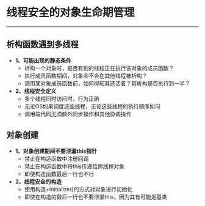 # **线程安全的对象生命期管理**
***

## **析构函数遇到多线程**
  * **1、可能出现的静态条件**
    - 析构一个对象时，是否有别的线程正在执行该对象的成员函数？
    - 执行成员函数期间，对象会不会在其他线程被析构？
    - 调用某对象成员函数前，如何得知其还活着？其析构是否执行到一半？
  * **2、线程安全定义**
    - 多个线程同时访问时，行为正确
    - 无论OS如果调度这些线程，无论这些线程的执行顺序如何
    - 调用端代码无须额外同步操作和其他协调操作

## **对象创建**
  * **1、对象创建期间不要泄漏this指针**
    - 禁止在构造函数中注册回调
    - 禁止在构造函数中将this传递给跨线程对象
    - 即使构造函数最后一行也不行
  * **2、线程安全的构造**
    - 使用构造+initialize()的方式对对象进行初始化
    - 即使在构造的最后一行也不要泄漏this，因为其有可能是基类
